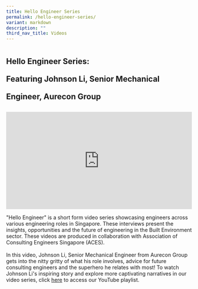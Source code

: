 ```yaml
---
title: Hello Engineer Series
permalink: /hello-engineer-series/
variant: markdown
description: ""
third_nav_title: Videos
---
```

<h2 style="line-height: 3rem;">Hello Engineer Series: <br>Featuring Johnson Li, Senior Mechanical Engineer, Aurecon Group</h2>
<p></p>
<div style="position: relative; width: 100%; padding-bottom: 52.66%;">
    <iframe style="position: absolute; width: 100%; height: 100%;" allowfullscreen="true" frameborder="0" src="https://www.youtube.com/embed/A5IWa6jcXsc?si=JQgxOY4xH61PFuQ7&amp;rel=0"></iframe>
</div>
<p>"Hello Engineer" is a short form video series showcasing engineers across various engineering roles in Singapore. These interviews present the insights, opportunities and the future of engineering in the Built Environment sector. These videos are produced in collaboration with Association of Consulting Engineers Singapore (ACES).
<br>
<br>In this video, Johnson Li, Senior Mechanical Engineer from Aurecon Group gets into the nitty gritty of what his role involves, advice for future consulting engineers and the superhero he relates with most! To watch Johnson Li's inspiring story and explore more captivating narratives in our video series, click <a rel="noopener noreferrer nofollow" target="_blank" href="https://www.youtube.com/watch?v=A5IWa6jcXsc&amp;list=PLdK8R3BFsgFtZZMemrvn6ssyqnJD1jMlp">here</a> to access our YouTube playlist.</p>